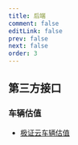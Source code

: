 ```yaml
---
title: 后端
comment: false
editLink: false
prev: false
next: false
order: 3
---
```

 
## 第三方接口

### 车辆估值

* [极证云车辆估值](https://jizhengyun.com/products/389.html)
